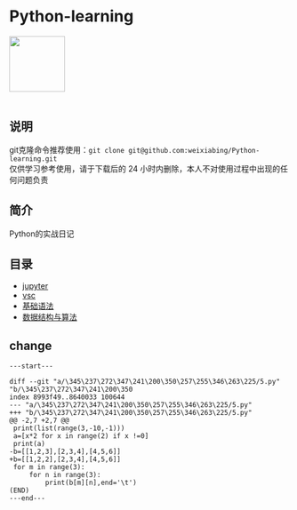 # Python-learning
 <img src="https://i.giphy.com/media/LMt9638dO8dftAjtco/200.webp" width="100"><br><br>

## 说明
git克隆命令推荐使用：```git clone git@github.com:weixiabing/Python-learning.git```<br>
仅供学习参考使用，请于下载后的 24 小时内删除，本人不对使用过程中出现的任何问题负责
## 简介
Python的实战日记
## 目录
+ [jupyter](https://github.com/weixiabing/Python-learning/tree/main/jupyter)
+ [vsc](https://github.com/weixiabing/Python-learning/tree/main/vsc)
+ [基础语法](https://github.com/weixiabing/Python-learning/tree/main/%E5%9F%BA%E7%A1%80%E8%AF%AD%E6%B3%95)
+ [数据结构与算法](https://github.com/weixiabing/Python-learning/tree/main/%E6%95%B0%E6%8D%AE%E7%BB%93%E6%9E%84%E4%B8%8E%E7%AE%97%E6%B3%95)
## change
```
---start---

diff --git "a/\345\237\272\347\241\200\350\257\255\346\263\225/5.py" "b/\345\237\272\347\241\200\350
index 8993f49..8640033 100644
--- "a/\345\237\272\347\241\200\350\257\255\346\263\225/5.py"
+++ "b/\345\237\272\347\241\200\350\257\255\346\263\225/5.py"
@@ -2,7 +2,7 @@
 print(list(range(3,-10,-1)))
 a=[x*2 for x in range(2) if x !=0]
 print(a)
-b=[[1,2,3],[2,3,4],[4,5,6]]
+b=[[1,2,2],[2,3,4],[4,5,6]]
 for m in range(3):
     for n in range(3):
         print(b[m][n],end='\t')
(END)
---end---
```
